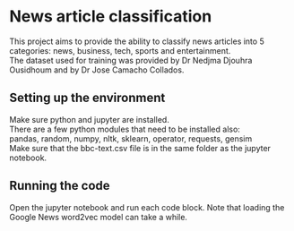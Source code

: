 # News article classification
This project aims to provide the ability to classify news articles into 5 categories: news, business, tech, sports and entertainment. \
The dataset used for training was provided by Dr Nedjma Djouhra Ousidhoum and by Dr Jose Camacho Collados. 
## Setting up the environment
Make sure python and jupyter are installed. \
There are a few python modules that need to be installed also: \
pandas, random, numpy, nltk, sklearn, operator, requests, gensim \
Make sure that the bbc-text.csv file is in the same folder as the jupyter notebook.
## Running the code
Open the jupyter notebook and run each code block. Note that loading the Google News word2vec model can take a while. 
